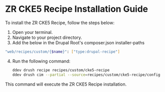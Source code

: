 # ZR CKE5 Recipe Installation Guide

To install the ZR CKE5 Recipe, follow the steps below:

1. Open your terminal.
2. Navigate to your project directory. 
3. Add the below in the Drupal Root's composer.json installer-paths
```sh
"web/recipes/custom/{$name}": ["type:drupal-recipe"]
```
4. Run the following command:

    ```sh
    ddev drush recipe recipes/custom/cke5-recipe
    ddev drush cim --partial --source=recipes/custom/cke5-recipe/config -y
    ```

This command will execute the ZR CKE5 Recipe installation.